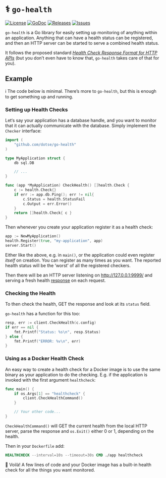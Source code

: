 # ⚕ `go-health`

[![License](https://img.shields.io/github/license/dotse/go-health)](https://opensource.org/licenses/MIT)
[![GoDoc](https://img.shields.io/badge/-Documentation-green?logo=go)](https://godoc.org/github.com/dotse/go-health)
[![Releases](https://img.shields.io/github/v/release/dotse/go-health?sort=semver)](https://github.com/dotse/go-health/releases)
[![Issues](https://img.shields.io/github/issues/dotse/go-health)](https://github.com/dotse/go-health/issues)

`go-health` is a Go library for easily setting up monitoring of anything within
an application. Anything that can have a health status can be registered, and
then an HTTP server can be started to serve a combined health status.

It follows the proposed standard [_Health Check Response Format for HTTP APIs_]
(but you don’t even have to know that, `go-health` takes care of that for you).

## Example

ℹ️ The code below is minimal. There’s more to `go-health`, but this is enough to
get something up and running.

### Setting up Health Checks

Let‘s say your application has a database handle, and you want to monitor that
it can actually communicate with the database. Simply implement the `Checker`
interface:

```go
import (
    "github.com/dotse/go-health"
)

type MyApplication struct {
    db sql.DB

    // ...
}

func (app *MyApplication) CheckHealth() []health.Check {
    c := health.Check{}
    if err := app.db.Ping(); err != nil{
        c.Status = health.StatusFail
        c.Output = err.Error()
    }
    return []health.Check{ c }
}
```

Then whenever you create your application register it as a health check:

```go
app := NewMyApplication()
health.Register(true, "my-application", app)
server.Start()
```

Either like the above, e.g. in `main()`, or the application could even register
_itself_ on creation. You can register as many times as you want. The reported
health status will be the ‘worst’ of all the registered checkers.

Then there will be an HTTP server listening on <http://127.0.0.1:9999/> and
serving a fresh health [response] on each request.

### Checking the Health

To then check the health, GET the response and look at its `status` field.

`go-health` has a function for this too:

```go
resp, err := client.CheckHealth(c.config)
if err == nil {
    fmt.Printf("Status: %s\n", resp.Status)
} else {
    fmt.Printf("ERROR: %v\n", err)
}
```

### Using as a Docker Health Check

An easy way to create a health check for a Docker image is to use the same
binary as your application to do the checking. E.g. if the application is
invoked with the first argument `healthcheck`:

```go
func main() {
    if os.Args[1] == "healthcheck" {
        client.CheckHealthCommand()
    }

    // Your other code...
}
```

`CheckHealthCommand()` will GET the current health from the local HTTP server,
parse the response and `os.Exit()` either 0 or 1, depending on the health.

Then in your `Dockerfile` add:

```dockerfile
HEALTHCHECK --interval=10s --timeout=30s CMD ./app healthcheck
```

💁 Voilà! A few lines of code and your Docker image has a built-in health check
for all the things you want monitored.

[_health check response format for http apis_]: https://inadarei.github.io/rfc-healthcheck/
[response]: https://inadarei.github.io/rfc-healthcheck/#rfc.section.3
